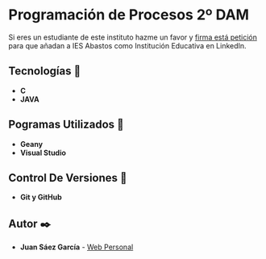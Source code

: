 # Programación de Procesos 2º DAM

Si eres un estudiante de este instituto hazme un favor y [firma está petición](https://chng.it/msTpT5S9) para que añadan a IES Abastos como Institución Educativa en LinkedIn.

## Tecnologías 🚀

* **C**  
* **JAVA**   

## Pogramas Utilizados 📌

* **Geany**
* **Visual Studio**

## Control De Versiones 📌

* **Git y GitHub**

## Autor ✒️

* **Juan Sáez García** -  [Web Personal](https://juamber.com)
